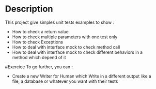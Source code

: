 # Description
This project give simples unit tests examples to show :
- How to check a return value
- How to check multiple parameters with one test only
- How to check Exceptions
- How to deal with interface mock to check method call
- How to deal with interface mock to check different behaviors in a method which depend of it

#Exercice
To go further, you can :
- Create a new Writer for Human which Write in a different output like a file, a database or whatever you want with their tests